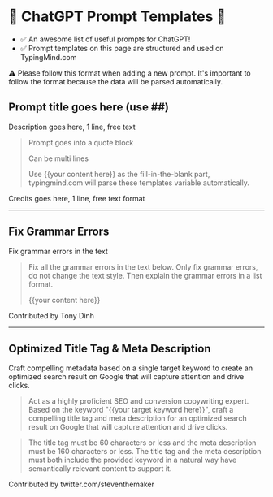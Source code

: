# 🤖 ChatGPT Prompt Templates 🤖

- ✅ An awesome list of useful prompts for ChatGPT!
- ✅ Prompt templates on this page are structured and used on TypingMind.com

⚠️ Please follow this format when adding a new prompt. It's important to follow the format because the data will be parsed automatically.

## Prompt title goes here (use ##)

Description goes here, 1 line, free text

> Prompt goes into a quote block
>
> Can be multi lines
>
> Use {{your content here}} as the fill-in-the-blank part, typingmind.com will parse these templates variable automatically.

Credits goes here, 1 line, free text format

-------------------

## Fix Grammar Errors

Fix grammar errors in the text

> Fix all the grammar errors in the text below. Only fix grammar errors, do not change the text style. Then explain the grammar errors in a list format.
> 
> {{your content here}}

Contributed by Tony Dinh

--------------------

## Optimized Title Tag & Meta Description

Craft compelling metadata based on a single target keyword to create an optimized search result on Google that will capture attention and drive clicks.

> Act as a highly proficient SEO and conversion copywriting expert. Based on the keyword "{{your target keyword here}}", craft a compelling title tag and meta description for an optimized search result on Google that will capture attention and drive clicks.

> The title tag must be 60 characters or less and the meta description must be 160 characters or less. The title tag and the meta description must both include the provided keyword in a natural way have semantically relevant content to support it.

Contributed by twitter.com/steventhemaker
